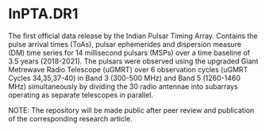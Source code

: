 # InPTA.DR1
The first official data release by the Indian Pulsar Timing Array.
Contains the pulse arrival times (ToAs), pulsar ephemerides and dispersion measure (DM) time series for 14 millisecond pulsars (MSPs) over a time baseline of 3.5 years (2018-2021).
The pulsars were observed using the upgraded Giant Metrewave Radio Telescope (uGMRT) over 6 observation cycles (uGMRT Cycles 34,35,37-40) in Band 3 (300-500 MHz) and Band 5 (1260-1460 MHz) simultaneously by dividing the 30 radio antennae into subarrays operating as separate telescopes in parallel.

NOTE: The repository will be made public after peer review and publication of the corresponding research article.
